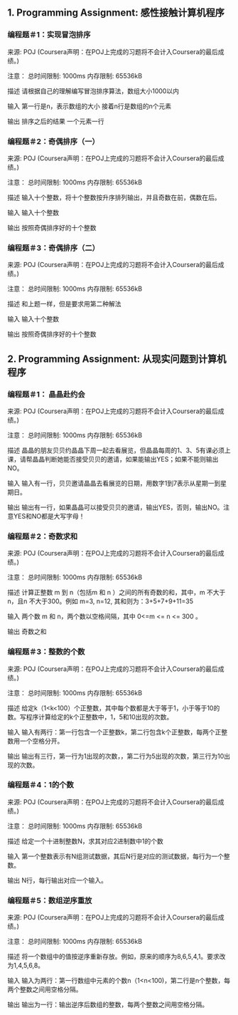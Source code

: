 ## 1. Programming Assignment: 感性接触计算机程序

### 编程题＃1：实现冒泡排序

来源: POJ (Coursera声明：在POJ上完成的习题将不会计入Coursera的最后成绩。) 

注意： 总时间限制: 1000ms 内存限制: 65536kB 

描述 
请根据自己的理解编写冒泡排序算法，数组大小1000以内 

输入 
第一行是n，表示数组的大小 
接着n行是数组的n个元素 

输出 
排序之后的结果 
一个元素一行

### 编程题＃2：奇偶排序（一）

来源: POJ (Coursera声明：在POJ上完成的习题将不会计入Coursera的最后成绩。) 

注意： 总时间限制: 1000ms 内存限制: 65536kB

描述 
输入十个整数，将十个整数按升序排列输出，并且奇数在前，偶数在后。

输入 
输入十个整数 

输出 
按照奇偶排序好的十个整数 

### 编程题＃3：奇偶排序（二）

来源: POJ (Coursera声明：在POJ上完成的习题将不会计入Coursera的最后成绩。) 

注意： 总时间限制: 1000ms 内存限制: 65536kB 

描述 
和上题一样，但是要求用第二种解法 

输入 
输入十个整数 

输出 
按照奇偶排序好的十个整数 

## 2. Programming Assignment: 从现实问题到计算机程序

### 编程题＃1： 晶晶赴约会
来源: POJ (Coursera声明：在POJ上完成的习题将不会计入Coursera的最后成绩。)

注意： 总时间限制: 1000ms 内存限制: 65536kB

描述
晶晶的朋友贝贝约晶晶下周一起去看展览，但晶晶每周的1、3、5有课必须上课，请帮晶晶判断她能否接受贝贝的邀请，如果能输出YES；如果不能则输出NO。

输入
输入有一行，贝贝邀请晶晶去看展览的日期，用数字1到7表示从星期一到星期日。

输出
输出有一行，如果晶晶可以接受贝贝的邀请，输出YES，否则，输出NO。注意YES和NO都是大写字母！



### 编程题＃2：奇数求和
来源: POJ (Coursera声明：在POJ上完成的习题将不会计入Coursera的最后成绩。)

注意： 总时间限制: 1000ms 内存限制: 65536kB

描述
计算正整数 m 到 n（包括m 和 n ）之间的所有奇数的和，其中，m 不大于 n，且n 不大于300。例如 m=3, n=12, 其和则为：3+5+7+9+11=35

输入
两个数 m 和 n，两个数以空格间隔，其中 0<=m <= n <= 300 。

输出
奇数之和


### 编程题＃3：整数的个数
来源: POJ (Coursera声明：在POJ上完成的习题将不会计入Coursera的最后成绩。)

注意： 总时间限制: 1000ms 内存限制: 65536kB

描述
给定k（1<k<100）个正整数，其中每个数都是大于等于1，小于等于10的数。写程序计算给定的k个正整数中，1，5和10出现的次数。

输入
输入有两行：第一行包含一个正整数k，第二行包含k个正整数，每两个正整数用一个空格分开。

输出
输出有三行，第一行为1出现的次数，，第二行为5出现的次数，第三行为10出现的次数。

### 编程题＃4：1的个数
来源: POJ (Coursera声明：在POJ上完成的习题将不会计入Coursera的最后成绩。)

注意： 总时间限制: 1000ms 内存限制: 65536kB

描述
给定一个十进制整数N，求其对应2进制数中1的个数

输入
第一个整数表示有N组测试数据，其后N行是对应的测试数据，每行为一个整数。

输出
N行，每行输出对应一个输入。


### 编程题＃5：数组逆序重放
来源: POJ (Coursera声明：在POJ上完成的习题将不会计入Coursera的最后成绩。)

注意： 总时间限制: 1000ms 内存限制: 65536kB

描述
将一个数组中的值按逆序重新存放。例如，原来的顺序为8,6,5,4,1。要求改为1,4,5,6,8。

输入
输入为两行：第一行数组中元素的个数n（1<n<100)，第二行是n个整数，每两个整数之间用空格分隔。

输出
输出为一行：输出逆序后数组的整数，每两个整数之间用空格分隔。

